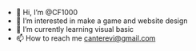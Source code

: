 - 👋 Hi, I’m @CF1000
- 👀 I’m interested in make a game and website design
- 🌱 I’m currently learning visual basic  
- 📫 How to reach me canterevi@gmail.com

<!---
CF1000/CF1000 is a ✨ special ✨ repository because its `README.md` (this file) appears on your GitHub profile.
You can click the Preview link to take a look at your changes.
--->
